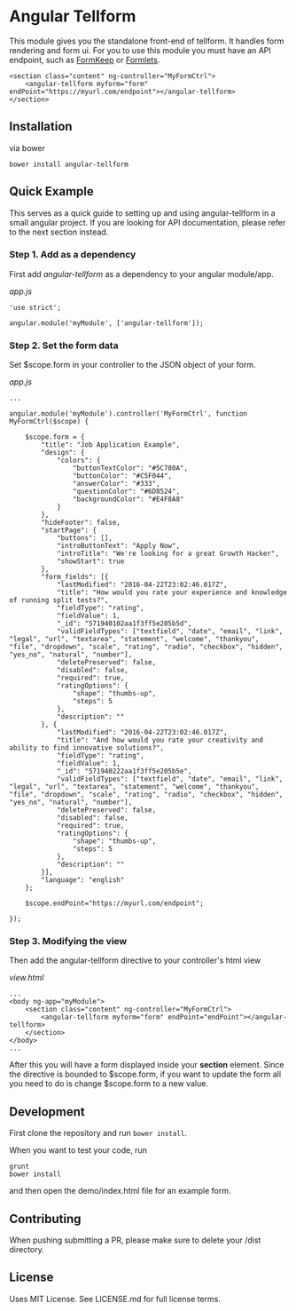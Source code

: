 # Angular Tellform 

This module gives you the standalone front-end of tellform. It handles form rendering and form ui. For you to use this module you must have an API endpoint, such as [FormKeep](https://formkeep.com) or [Formlets](https://formlets.org). 

```
<section class="content" ng-controller="MyFormCtrl">
	<angular-tellform myform="form" endPoint="https://myurl.com/endpoint"></angular-tellform>
</section>
```

## Installation

via bower

```bower install angular-tellform```

## Quick Example

This serves as a quick guide to setting up and using angular-tellform in a small angular project. If you are looking for API documentation, please refer to the next section instead.

### Step 1. Add as a dependency
First add *angular-tellform* as a dependency to your angular module/app.

_app.js_
```
'use strict';

angular.module('myModule', ['angular-tellform']);
```

### Step 2. Set the form data
Set $scope.form in your controller to the JSON object of your form.

*app.js*
```
...

angular.module('myModule').controller('MyFormCtrl', function MyFormCtrl($scope) {
    
    $scope.form = {
        "title": "Job Application Example",
        "design": {
            "colors": {
                "buttonTextColor": "#5C780A",
                "buttonColor": "#C5F044",
                "answerColor": "#333",
                "questionColor": "#6D8524",
                "backgroundColor": "#E4F8A8"
            }
        },
        "hideFooter": false,
        "startPage": {
            "buttons": [],
            "introButtonText": "Apply Now",
            "introTitle": "We're looking for a great Growth Hacker",
            "showStart": true
        },
        "form_fields": [{
            "lastModified": "2016-04-22T23:02:46.017Z",
            "title": "How would you rate your experience and knowledge of running split tests?",
            "fieldType": "rating",
            "fieldValue": 1,
            "_id": "571940102aa1f3ff5e205b5d",
            "validFieldTypes": ["textfield", "date", "email", "link", "legal", "url", "textarea", "statement", "welcome", "thankyou", "file", "dropdown", "scale", "rating", "radio", "checkbox", "hidden", "yes_no", "natural", "number"],
            "deletePreserved": false,
            "disabled": false,
            "required": true,
            "ratingOptions": {
                "shape": "thumbs-up",
                "steps": 5
            },
            "description": ""
        }, {
            "lastModified": "2016-04-22T23:02:46.017Z",
            "title": "And how would you rate your creativity and ability to find innovative solutions?",
            "fieldType": "rating",
            "fieldValue": 1,
            "_id": "571940222aa1f3ff5e205b5e",
            "validFieldTypes": ["textfield", "date", "email", "link", "legal", "url", "textarea", "statement", "welcome", "thankyou", "file", "dropdown", "scale", "rating", "radio", "checkbox", "hidden", "yes_no", "natural", "number"],
            "deletePreserved": false,
            "disabled": false,
            "required": true,
            "ratingOptions": {
                "shape": "thumbs-up",
                "steps": 5
            },
            "description": ""
        }],
        "language": "english"
    };

    $scope.endPoint="https://myurl.com/endpoint";

});
```

### Step 3. Modifying the view
Then add the angular-tellform directive to your controller's html view

*view.html*  
```
...
<body ng-app="myModule">
	<section class="content" ng-controller="MyFormCtrl">
		<angular-tellform myform="form" endPoint="endPoint"></angular-tellform>
	</section>
</body>
...
```

After this you will have a form displayed inside your **section** element. Since the directive is bounded to $scope.form, if you want to update the form all you need to do is change $scope.form to a new value.

## Development

First clone the repository and run `bower install`.

When you want to test your code, run 
```
grunt
bower install
```
and then open the demo/index.html file for an example form.

## Contributing

When pushing submitting a PR, please make sure to delete your /dist directory. 

## License

Uses MIT License. See LICENSE.md for full license terms.

